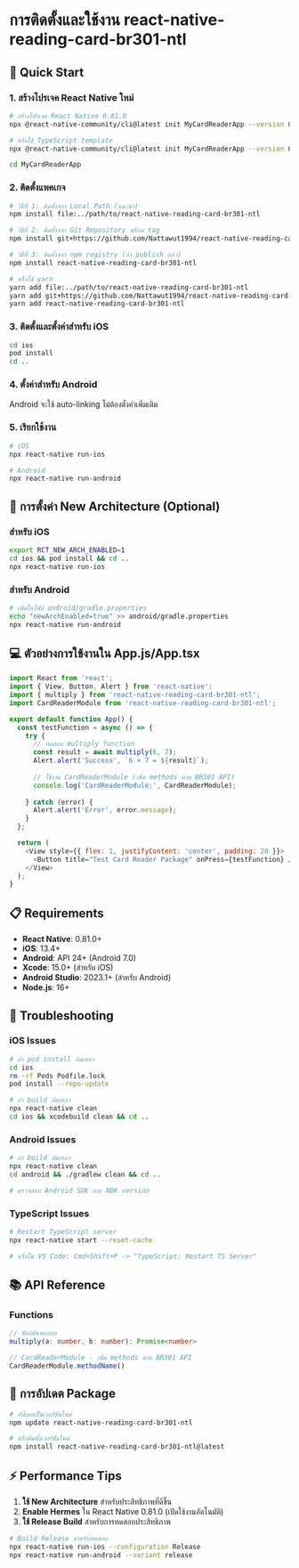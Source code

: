 # การติดตั้งและใช้งาน react-native-reading-card-br301-ntl

## 🚀 Quick Start

### 1. สร้างโปรเจค React Native ใหม่

```bash
# สร้างโปรเจค React Native 0.81.0
npx @react-native-community/cli@latest init MyCardReaderApp --version 0.81.0

# หรือใช้ TypeScript template
npx @react-native-community/cli@latest init MyCardReaderApp --version 0.81.0 --template react-native-template-typescript

cd MyCardReaderApp
```

### 2. ติดตั้งแพคเกจ

```bash
# วิธีที่ 1: ติดตั้งจาก Local Path (แนะนำ)
npm install file:../path/to/react-native-reading-card-br301-ntl

# วิธีที่ 2: ติดตั้งจาก Git Repository พร้อม tag
npm install git+https://github.com/Nattawut1994/react-native-reading-card-br301.git#main

# วิธีที่ 3: ติดตั้งจาก npm registry (ถ้า publish แล้ว)
npm install react-native-reading-card-br301-ntl

# หรือใช้ yarn
yarn add file:../path/to/react-native-reading-card-br301-ntl
yarn add git+https://github.com/Nattawut1994/react-native-reading-card-br301.git#main
yarn add react-native-reading-card-br301-ntl
```

### 3. ติดตั้งและตั้งค่าสำหรับ iOS

```bash
cd ios
pod install
cd ..
```

### 4. ตั้งค่าสำหรับ Android

Android จะใช้ auto-linking ไม่ต้องตั้งค่าเพิ่มเติม

### 5. เรียกใช้งาน

```bash
# iOS
npx react-native run-ios

# Android
npx react-native run-android
```

## 🔧 การตั้งค่า New Architecture (Optional)

### สำหรับ iOS
```bash
export RCT_NEW_ARCH_ENABLED=1
cd ios && pod install && cd ..
npx react-native run-ios
```

### สำหรับ Android
```bash
# เพิ่มในไฟล์ android/gradle.properties
echo "newArchEnabled=true" >> android/gradle.properties
npx react-native run-android
```

## 💻 ตัวอย่างการใช้งานใน App.js/App.tsx

```javascript
import React from 'react';
import { View, Button, Alert } from 'react-native';
import { multiply } from 'react-native-reading-card-br301-ntl';
import CardReaderModule from 'react-native-reading-card-br301-ntl';

export default function App() {
  const testFunction = async () => {
    try {
      // ทดสอบ multiply function
      const result = await multiply(6, 7);
      Alert.alert('Success', `6 × 7 = ${result}`);
      
      // ใช้งาน CardReaderModule (เพิ่ม methods ตาม BR301 API)
      console.log('CardReaderModule:', CardReaderModule);
      
    } catch (error) {
      Alert.alert('Error', error.message);
    }
  };

  return (
    <View style={{ flex: 1, justifyContent: 'center', padding: 20 }}>
      <Button title="Test Card Reader Package" onPress={testFunction} />
    </View>
  );
}
```

## 📋 Requirements

- **React Native**: 0.81.0+
- **iOS**: 13.4+
- **Android**: API 24+ (Android 7.0)
- **Xcode**: 15.0+ (สำหรับ iOS)
- **Android Studio**: 2023.1+ (สำหรับ Android)
- **Node.js**: 16+

## 🐛 Troubleshooting

### iOS Issues
```bash
# ถ้า pod install ล้มเหลว
cd ios
rm -rf Pods Podfile.lock
pod install --repo-update

# ถ้า build ล้มเหลว
npx react-native clean
cd ios && xcodebuild clean && cd ..
```

### Android Issues
```bash
# ถ้า build ล้มเหลว
npx react-native clean
cd android && ./gradlew clean && cd ..

# ตรวจสอบ Android SDK และ NDK version
```

### TypeScript Issues
```bash
# Restart TypeScript server
npx react-native start --reset-cache

# หรือใน VS Code: Cmd+Shift+P -> "TypeScript: Restart TS Server"
```

## 📚 API Reference

### Functions

```typescript
// ฟังก์ชันทดสอบ
multiply(a: number, b: number): Promise<number>

// CardReaderModule - เพิ่ม methods ตาม BR301 API
CardReaderModule.methodName()
```

## 🔄 การอัปเดต Package

```bash
# อัปเดตเป็นเวอร์ชันใหม่
npm update react-native-reading-card-br301-ntl

# หรือติดตั้งเวอร์ชันใหม่
npm install react-native-reading-card-br301-ntl@latest
```

## ⚡ Performance Tips

1. **ใช้ New Architecture** สำหรับประสิทธิภาพที่ดีขึ้น
2. **Enable Hermes** ใน React Native 0.81.0 (เปิดใช้งานอัตโนมัติ)
3. **ใช้ Release Build** สำหรับการทดสอบประสิทธิภาพ

```bash
# Build Release สำหรับทดสอบ
npx react-native run-ios --configuration Release
npx react-native run-android --variant release
```
